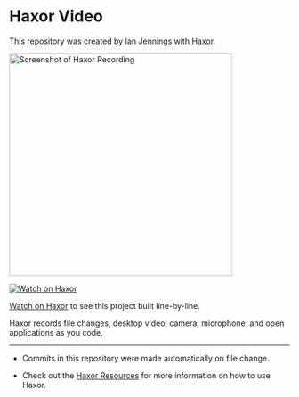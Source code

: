 # Haxor Video

This repository was created by Ian Jennings with [Haxor](http://localhost:1337/replay/0864f63a-f2da-48e0-8330-f342989b9bd9).

<a href="http://localhost:1337/replay/0864f63a-f2da-48e0-8330-f342989b9bd9"><img src="http://localhost:1337/replay/0864f63a-f2da-48e0-8330-f342989b9bd9/screenshot" alt="Screenshot of Haxor Recording" width="400" /></a> 

<a href="http://localhost:1337/replay/0864f63a-f2da-48e0-8330-f342989b9bd9"><img src="http://localhost:1337/images/watch-on-haxor.png" alt="Watch on Haxor" /></a> 

[Watch on Haxor](http://localhost:1337/replay/0864f63a-f2da-48e0-8330-f342989b9bd9) to see this project built line-by-line.

Haxor records file changes, desktop video, camera, microphone, and open applications as you code.


---
* Commits in this repository were made automatically on file change.

* Check out the [Haxor Resources](http://localhost:1337) for more information on how to use Haxor.